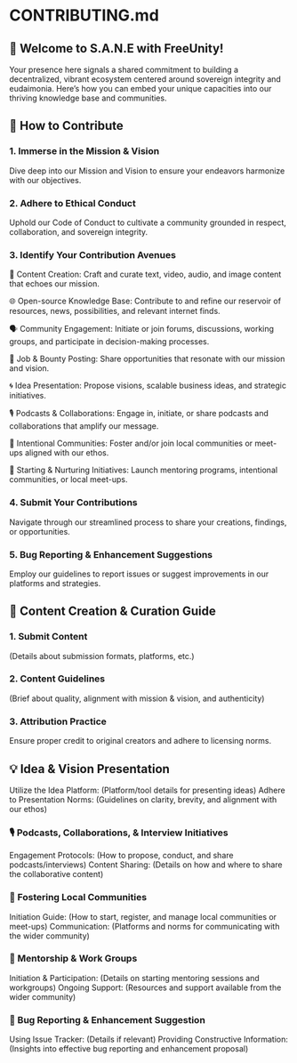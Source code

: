 # CONTRIBUTING.md

## 🌱 Welcome to S.A.N.E with FreeUnity!


Your presence here signals a shared commitment to building a decentralized, vibrant ecosystem centered around sovereign integrity and eudaimonia. Here’s how you can embed your unique capacities into our thriving knowledge base and communities.


## 🤝 How to Contribute


### 1. Immerse in the Mission & Vision

Dive deep into our Mission and Vision to ensure your endeavors harmonize with our objectives.


### 2. Adhere to Ethical Conduct

Uphold our Code of Conduct to cultivate a community grounded in respect, collaboration, and sovereign integrity.


### 3. Identify Your Contribution Avenues

📝 Content Creation: Craft and curate text, video, audio, and image content that echoes our mission.

🌐 Open-source Knowledge Base: Contribute to and refine our reservoir of resources, news, possibilities, and relevant internet finds.

🗣️ Community Engagement: Initiate or join forums, discussions, working groups, and participate in decision-making processes.

💼 Job & Bounty Posting: Share opportunities that resonate with our mission and vision.

🌀 Idea Presentation: Propose visions, scalable business ideas, and strategic initiatives.

🎙️ Podcasts & Collaborations: Engage in, initiate, or share podcasts and collaborations that amplify our message.

🏡 Intentional Communities: Foster and/or join local communities or meet-ups aligned with our ethos.

🚀 Starting & Nurturing Initiatives: Launch mentoring programs, intentional communities, or local meet-ups.


### 4. Submit Your Contributions

Navigate through our streamlined process to share your creations, findings, or opportunities.


### 5. Bug Reporting & Enhancement Suggestions

Employ our guidelines to report issues or suggest improvements in our platforms and strategies.


## 📝 Content Creation & Curation Guide

### 1. Submit Content
(Details about submission formats, platforms, etc.)

### 2. Content Guidelines
(Brief about quality, alignment with mission & vision, and authenticity)

### 3. Attribution Practice
Ensure proper credit to original creators and adhere to licensing norms.


## 💡 Idea & Vision Presentation
Utilize the Idea Platform: (Platform/tool details for presenting ideas)
Adhere to Presentation Norms: (Guidelines on clarity, brevity, and alignment with our ethos)

### 🎙️ Podcasts, Collaborations, & Interview Initiatives

Engagement Protocols: (How to propose, conduct, and share podcasts/interviews)
Content Sharing: (Details on how and where to share the collaborative content)

### 🏡 Fostering Local Communities

Initiation Guide: (How to start, register, and manage local communities or meet-ups)
Communication: (Platforms and norms for communicating with the wider community)

### 🚀 Mentorship & Work Groups

Initiation & Participation: (Details on starting mentoring sessions and workgroups)
Ongoing Support: (Resources and support available from the wider community)

### 🐛 Bug Reporting & Enhancement Suggestion

Using Issue Tracker: (Details if relevant)
Providing Constructive Information: (Insights into effective bug reporting and enhancement proposal)
